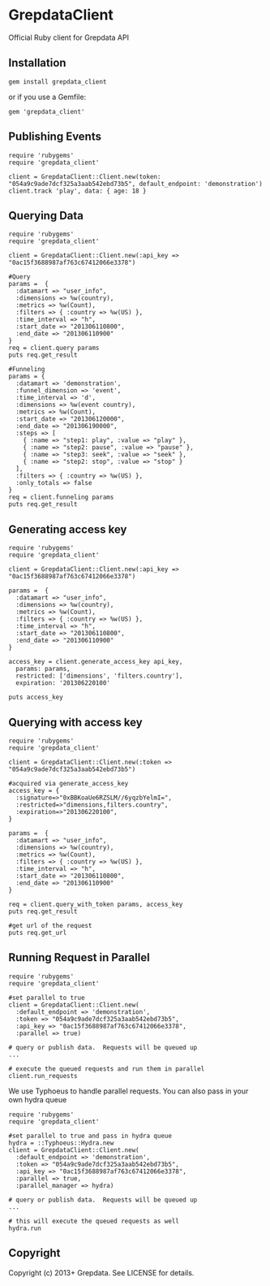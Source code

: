 # GrepdataClient

Official Ruby client for Grepdata API

## Installation

    gem install grepdata_client

or if you use a Gemfile:

    gem 'grepdata_client'
    
## Publishing Events

    require 'rubygems'
    require 'grepdata_client'

    client = GrepdataClient::Client.new(token: "054a9c9ade7dcf325a3aab542ebd73b5", default_endpoint: 'demonstration')
    client.track 'play', data: { age: 18 }

## Querying Data 

    require 'rubygems'
    require 'grepdata_client'

    client = GrepdataClient::Client.new(:api_key => "0ac15f3688987af763c67412066e3378")
    
    #Query
    params =  { 
      :datamart => "user_info",
      :dimensions => %w(country),
      :metrics => %w(Count),
      :filters => { :country => %w(US) },
      :time_interval => "h",
      :start_date => "201306110800",
      :end_date => "201306110900"
    }
    req = client.query params
    puts req.get_result

    #Funneling
    params = { 
      :datamart => 'demonstration',
      :funnel_dimension => 'event',
      :time_interval => 'd',
      :dimensions => %w(event country),
      :metrics => %w(Count),
      :start_date => "201306120000",
      :end_date => "201306190000",  
      :steps => [
        { :name => "step1: play", :value => "play" },
        { :name => "step2: pause", :value => "pause" },
        { :name => "step3: seek", :value => "seek" },
        { :name => "step2: stop", :value => "stop" }
      ],
      :filters => { :country => %w(US) },
      :only_totals => false
    }
    req = client.funneling params
    puts req.get_result

## Generating access key

    require 'rubygems'
    require 'grepdata_client'

    client = GrepdataClient::Client.new(:api_key => "0ac15f3688987af763c67412066e3378")
    
    params =  { 
      :datamart => "user_info",
      :dimensions => %w(country),
      :metrics => %w(Count),
      :filters => { :country => %w(US) },
      :time_interval => "h",
      :start_date => "201306110800",
      :end_date => "201306110900"
    }
    
    access_key = client.generate_access_key api_key, 
      params: params, 
      restricted: ['dimensions', 'filters.country'],
      expiration: '201306220100'
      
    puts access_key

## Querying with access key

    require 'rubygems'
    require 'grepdata_client'

    client = GrepdataClient::Client.new(:token => "054a9c9ade7dcf325a3aab542ebd73b5")
    
    #acquired via generate_access_key
    access_key = {
      :signature=>"0xBBKoaUe6RZSLM//6yqzbYelmI=", 
      :restricted=>"dimensions,filters.country", 
      :expiration=>"201306220100", 
    }
    
    params =  { 
      :datamart => "user_info",
      :dimensions => %w(country),
      :metrics => %w(Count),
      :filters => { :country => %w(US) },
      :time_interval => "h",
      :start_date => "201306110800",
      :end_date => "201306110900"
    }

    req = client.query_with_token params, access_key
    puts req.get_result
    
    #get url of the request
    puts req.get_url

## Running Request in Parallel

    require 'rubygems'
    require 'grepdata_client'

    #set parallel to true
    client = GrepdataClient::Client.new(
      :default_endpoint => 'demonstration', 
      :token => "054a9c9ade7dcf325a3aab542ebd73b5",
      :api_key => "0ac15f3688987af763c67412066e3378",
      :parallel => true)
    
    # query or publish data.  Requests will be queued up
    ...
    
    # execute the queued requests and run them in parallel
    client.run_requests
    
We use Typhoeus to handle parallel requests.  You can also pass in your own hydra queue

    require 'rubygems'
    require 'grepdata_client'

    #set parallel to true and pass in hydra queue
    hydra = ::Typhoeus::Hydra.new
    client = GrepdataClient::Client.new(
      :default_endpoint => 'demonstration', 
      :token => "054a9c9ade7dcf325a3aab542ebd73b5",
      :api_key => "0ac15f3688987af763c67412066e3378",
      :parallel => true,
      :parallel_manager => hydra)
      
    # query or publish data.  Requests will be queued up
    ...
    
    # this will execute the queued requests as well
    hydra.run

## Copyright

Copyright (c) 2013+ Grepdata. See LICENSE for details.
